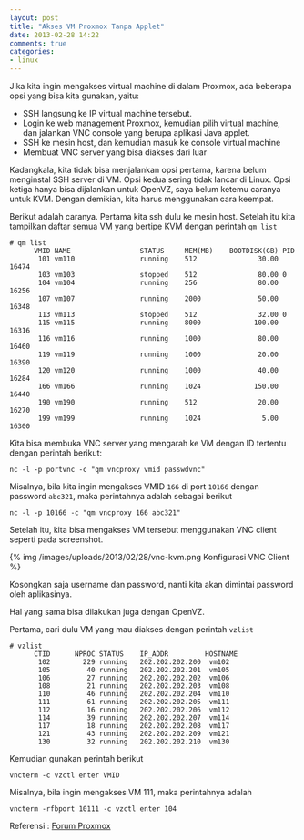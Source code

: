 ```yaml
---
layout: post
title: "Akses VM Proxmox Tanpa Applet"
date: 2013-02-28 14:22
comments: true
categories: 
- linux
---
```


Jika kita ingin mengakses virtual machine di dalam Proxmox, 
ada beberapa opsi yang bisa kita gunakan, yaitu: 

* SSH langsung ke IP virtual machine tersebut.
* Login ke web management Proxmox, kemudian pilih virtual machine, dan jalankan VNC console yang berupa aplikasi Java applet.
* SSH ke mesin host, dan kemudian masuk ke console virtual machine
* Membuat VNC server yang bisa diakses dari luar

Kadangkala, kita tidak bisa menjalankan opsi pertama, karena belum menginstal SSH server di VM.
Opsi kedua sering tidak lancar di Linux.
Opsi ketiga hanya bisa dijalankan untuk OpenVZ, saya belum ketemu caranya untuk KVM.
Dengan demikian, kita harus menggunakan cara keempat.

<!--more-->

Berikut adalah caranya. Pertama kita ssh dulu ke mesin host. 
Setelah itu kita tampilkan daftar semua VM yang bertipe KVM 
dengan perintah `qm list`

```
# qm list
      VMID NAME                 STATUS     MEM(MB)    BOOTDISK(GB) PID
       101 vm110                running    512               30.00 16474
       103 vm103                stopped    512               80.00 0
       104 vm104                running    256               80.00 16256
       107 vm107                running    2000              50.00 16348
       113 vm113                stopped    512               32.00 0
       115 vm115                running    8000             100.00 16316
       116 vm116                running    1000              80.00 16460
       119 vm119                running    1000              20.00 16390
       120 vm120                running    1000              40.00 16284
       166 vm166                running    1024             150.00 16440
       190 vm190                running    512               20.00 16270
       199 vm199                running    1024               5.00 16300
```

Kita bisa membuka VNC server yang mengarah ke VM dengan ID tertentu
dengan perintah berikut:

```
nc -l -p portvnc -c "qm vncproxy vmid passwdvnc"
```

Misalnya, bila kita ingin mengakses VMID `166` di port `10166` dengan password `abc321`, 
maka perintahnya adalah sebagai berikut

```
nc -l -p 10166 -c "qm vncproxy 166 abc321"
```

Setelah itu, kita bisa mengakses VM tersebut menggunakan VNC client seperti pada screenshot.

{% img /images/uploads/2013/02/28/vnc-kvm.png Konfigurasi VNC Client %}

Kosongkan saja username dan password, nanti kita akan dimintai password oleh aplikasinya.

Hal yang sama bisa dilakukan juga dengan OpenVZ. 

Pertama, cari dulu VM yang mau diakses dengan perintah `vzlist`

```
# vzlist
      CTID      NPROC STATUS    IP_ADDR         HOSTNAME
       102        229 running   202.202.202.200  vm102
       105         40 running   202.202.202.201  vm105
       106         27 running   202.202.202.202  vm106
       108         21 running   202.202.202.203  vm108
       110         46 running   202.202.202.204  vm110
       111         61 running   202.202.202.205  vm111
       112         16 running   202.202.202.206  vm112
       114         39 running   202.202.202.207  vm114
       117         18 running   202.202.202.208  vm117
       121         43 running   202.202.202.209  vm121
       130         32 running   202.202.202.210  vm130
```

Kemudian gunakan perintah berikut

```
vncterm -c vzctl enter VMID
```

Misalnya, bila ingin mengakses VM 111, maka perintahnya adalah

```
vncterm -rfbport 10111 -c vzctl enter 104
```

Referensi : [Forum Proxmox](http://forum.proxmox.com/threads/612-External-VNC-viewer)
